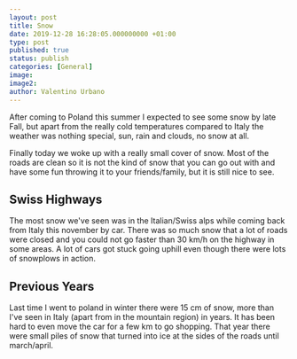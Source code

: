 ```yaml
---
layout: post
title: Snow
date: 2019-12-28 16:28:05.000000000 +01:00
type: post
published: true
status: publish
categories: [General]
image:
image2:
author: Valentino Urbano
---
```


After coming to Poland this summer I expected to see some snow by late Fall, but apart from the really cold temperatures compared to Italy the weather was nothing special, sun, rain and clouds, no snow at all.

Finally today we woke up with a really small cover of snow. Most of the roads are clean so it is not the kind of snow that you can go out with and have some fun throwing it to your friends/family, but it is still nice to see.

## Swiss Highways

The most snow we've seen was in the Italian/Swiss alps while coming back from Italy this november by car. There was so much snow that a lot of roads were closed and you could not go faster than 30 km/h on the highway in some areas. A lot of cars got stuck going uphill even though there were lots of snowplows in action.

## Previous Years

Last time I went to poland in winter there were 15 cm of snow, more than I've seen in Italy (apart from in the mountain region) in years. It has been hard to even move the car for a few km to go shopping. That year there were small piles of snow that turned into ice at the sides of the roads until march/april.